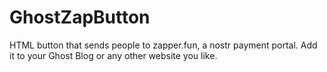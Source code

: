 # GhostZapButton
HTML button that sends people to zapper.fun, a nostr payment portal. Add it to your Ghost Blog or any other website you like.
